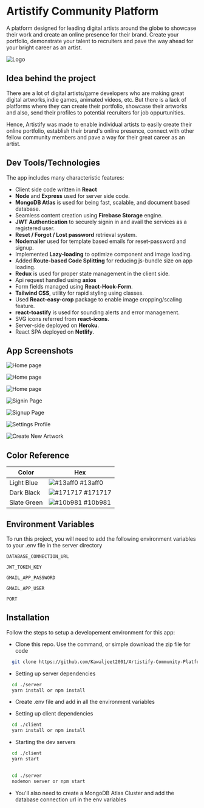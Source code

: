 
# Artistify Community Platform

A platform designed for leading digital artists around the globe to showcase their work and create an online presence for their brand.
Create your portfolio, demonstrate your talent to recruiters and pave the way ahead for your bright career as an artist.






![Logo](https://firebasestorage.googleapis.com/v0/b/artistifycommunity.appspot.com/o/assets%2Flogo_full.png?alt=media&token=b8102169-d7d3-4f4c-8dbc-212066713027)


## Idea behind the project

There are a lot of digital artists/game developers who are making great digital artworks,indie games, animated videos, etc. But there is a lack of platforms where they can create their portfolio, showcase their artworks and also, send their profiles to potential recruiters for job oppurtunities.

Hence, Artistify was made to enable individual artists to easily create their online portfolio, establish their brand's online presence, connect with other fellow community members and pave a way for their great career as an artist.

## Dev Tools/Technologies
The app includes many characteristic features:

- Client side code written in **React**
- **Node** and **Express** used for server side code.
- **MongoDB Atlas** is used for being fast, scalable, and document based database.
- Seamless content creation using **Firebase Storage** engine.
- **JWT Authentication** to securely signin in and avail the services as a registered user.
- **Reset / Forgot / Lost password** retrieval system.
- **Nodemailer** used for template based emails for reset-password and signup.
- Implemented **Lazy-loading** to optimize component and image loading.
- Added **Route-based Code Splitting** for reducing js-bundle size on app loading.
- **Redux** is used for proper state management in the client side.
- Api request handled using **axios**
- Form fields managed using **React-Hook-Form**.
- **Tailwind CSS**, utility for rapid styling using classes.
- Used **React-easy-crop** package to enable image cropping/scaling feature.
- **react-toastify** is used for sounding alerts and error management.
- SVG icons referred from **react-icons**.
- Server-side deployed on **Heroku**.
- React SPA deployed on **Netlify**.



## App Screenshots

![Home page](https://firebasestorage.googleapis.com/v0/b/artistifycommunity.appspot.com/o/assets%2FScreenshot%20(2812).png?alt=media&token=ac40ce9f-e27e-4e14-9e6f-c2dc14fc65b1)

![Home page](https://firebasestorage.googleapis.com/v0/b/artistifycommunity.appspot.com/o/assets%2FScreenshot%20(2813).png?alt=media&token=8874699c-98a9-4167-9a1c-191e49c1f924)

![Home page](https://firebasestorage.googleapis.com/v0/b/artistifycommunity.appspot.com/o/assets%2FScreenshot%20(2814).png?alt=media&token=fb459960-49ab-4816-ac66-470585668821)

![Signin Page](https://firebasestorage.googleapis.com/v0/b/artistifycommunity.appspot.com/o/assets%2FScreenshot%20(2815).png?alt=media&token=8ec3ef23-eedc-4d27-a273-e88d9a927853)

![Signup Page](https://firebasestorage.googleapis.com/v0/b/artistifycommunity.appspot.com/o/assets%2FScreenshot%20(2820).png?alt=media&token=45cf2520-bb14-4d98-ae3d-95f5810e8baf)

![Settings Profile](https://firebasestorage.googleapis.com/v0/b/artistifycommunity.appspot.com/o/assets%2FScreenshot%20(2818).png?alt=media&token=1249a659-5c82-4c59-8423-32984a1a331b)

![Create New Artwork](https://firebasestorage.googleapis.com/v0/b/artistifycommunity.appspot.com/o/assets%2FScreenshot%20(2819).png?alt=media&token=cc7202e7-d14a-4df4-964e-7ebc3cc3453a)




## Color Reference

| Color             | Hex                                                                |
| ----------------- | ------------------------------------------------------------------ |
| Light Blue | ![#13aff0](https://via.placeholder.com/10/13aff0?text=+) #13aff0 |
| Dark Black | ![#171717](https://via.placeholder.com/10/171717?text=+) #171717 |
| Slate Green | ![#10b981](https://via.placeholder.com/10/10b981?text=+) #10b981 |



## Environment Variables

To run this project, you will need to add the following environment variables to your .env file in the server directory

`DATABASE_CONNECTION_URL`

`JWT_TOKEN_KEY`

`GMAIL_APP_PASSWORD`

`GMAIL_APP_USER`

`PORT`




## Installation

Follow the steps to setup a developement environment for this app:

- Clone this repo. Use the command, or simple download the zip file for code
```bash
  git clone https://github.com/Kawaljeet2001/Artistify-Community-Platform.git
```

- Setting up server dependencies
```bash
  cd ./server
  yarn install or npm install
```

- Create .env file and add in all the environment variables

- Setting up client dependencies
```bash
  cd ./client
  yarn install or npm install
```

- Starting the dev servers
```bash
  cd ./client
  yarn start

  
  cd ./server
  nodemon server or npm start
```
- You'll also need to create a MongoDB Atlas Cluster and add the database connection url in the env variables
    
